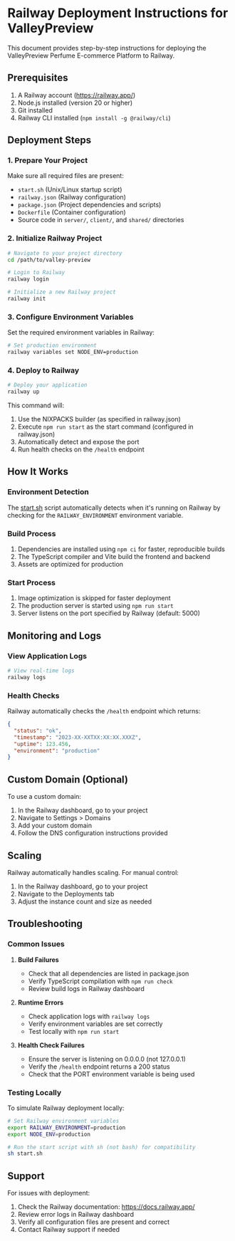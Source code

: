 # Railway Deployment Instructions for ValleyPreview

This document provides step-by-step instructions for deploying the ValleyPreview Perfume E-commerce Platform to Railway.

## Prerequisites

1. A Railway account (https://railway.app/)
2. Node.js installed (version 20 or higher)
3. Git installed
4. Railway CLI installed (`npm install -g @railway/cli`)

## Deployment Steps

### 1. Prepare Your Project

Make sure all required files are present:
- `start.sh` (Unix/Linux startup script)
- `railway.json` (Railway configuration)
- `package.json` (Project dependencies and scripts)
- `Dockerfile` (Container configuration)
- Source code in `server/`, `client/`, and `shared/` directories

### 2. Initialize Railway Project

```bash
# Navigate to your project directory
cd /path/to/valley-preview

# Login to Railway
railway login

# Initialize a new Railway project
railway init
```

### 3. Configure Environment Variables

Set the required environment variables in Railway:

```bash
# Set production environment
railway variables set NODE_ENV=production
```

### 4. Deploy to Railway

```bash
# Deploy your application
railway up
```

This command will:
1. Use the NIXPACKS builder (as specified in railway.json)
2. Execute `npm run start` as the start command (configured in railway.json)
3. Automatically detect and expose the port
4. Run health checks on the `/health` endpoint

## How It Works

### Environment Detection

The [start.sh](file:///C:/Games/ValleyPreview/start.sh) script automatically detects when it's running on Railway by checking for the `RAILWAY_ENVIRONMENT` environment variable.

### Build Process

1. Dependencies are installed using `npm ci` for faster, reproducible builds
2. The TypeScript compiler and Vite build the frontend and backend
3. Assets are optimized for production

### Start Process

1. Image optimization is skipped for faster deployment
2. The production server is started using `npm run start`
3. Server listens on the port specified by Railway (default: 5000)

## Monitoring and Logs

### View Application Logs

```bash
# View real-time logs
railway logs
```

### Health Checks

Railway automatically checks the `/health` endpoint which returns:
```json
{
  "status": "ok",
  "timestamp": "2023-XX-XXTXX:XX:XX.XXXZ",
  "uptime": 123.456,
  "environment": "production"
}
```

## Custom Domain (Optional)

To use a custom domain:

1. In the Railway dashboard, go to your project
2. Navigate to Settings > Domains
3. Add your custom domain
4. Follow the DNS configuration instructions provided

## Scaling

Railway automatically handles scaling. For manual control:

1. In the Railway dashboard, go to your project
2. Navigate to the Deployments tab
3. Adjust the instance count and size as needed

## Troubleshooting

### Common Issues

1. **Build Failures**
   - Check that all dependencies are listed in package.json
   - Verify TypeScript compilation with `npm run check`
   - Review build logs in Railway dashboard

2. **Runtime Errors**
   - Check application logs with `railway logs`
   - Verify environment variables are set correctly
   - Test locally with `npm run start`

3. **Health Check Failures**
   - Ensure the server is listening on 0.0.0.0 (not 127.0.0.1)
   - Verify the `/health` endpoint returns a 200 status
   - Check that the PORT environment variable is being used

### Testing Locally

To simulate Railway deployment locally:

```bash
# Set Railway environment variables
export RAILWAY_ENVIRONMENT=production
export NODE_ENV=production

# Run the start script with sh (not bash) for compatibility
sh start.sh
```

## Support

For issues with deployment:

1. Check the Railway documentation: https://docs.railway.app/
2. Review error logs in Railway dashboard
3. Verify all configuration files are present and correct
4. Contact Railway support if needed